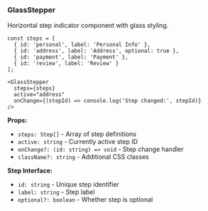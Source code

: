 ### GlassStepper

Horizontal step indicator component with glass styling.

```tsx
const steps = [
  { id: 'personal', label: 'Personal Info' },
  { id: 'address', label: 'Address', optional: true },
  { id: 'payment', label: 'Payment' },
  { id: 'review', label: 'Review' }
];

<GlassStepper
  steps={steps}
  active="address"
  onChange={(stepId) => console.log('Step changed:', stepId)}
/>
```

**Props:**
- `steps: Step[]` - Array of step definitions
- `active: string` - Currently active step ID
- `onChange?: (id: string) => void` - Step change handler
- `className?: string` - Additional CSS classes

**Step Interface:**
- `id: string` - Unique step identifier
- `label: string` - Step label
- `optional?: boolean` - Whether step is optional
